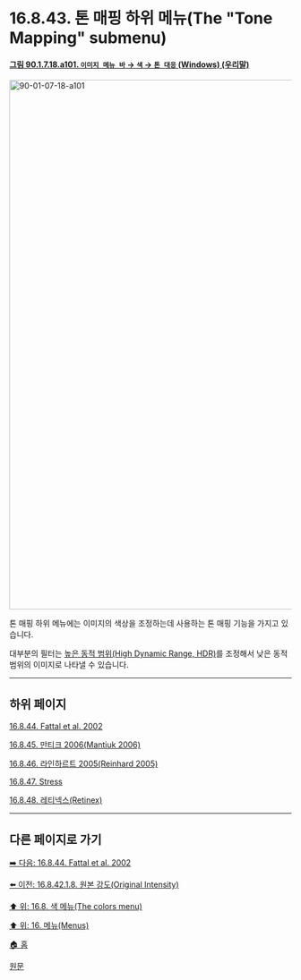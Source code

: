 # 16.8.43. 톤 매핑 하위 메뉴(The "Tone Mapping" submenu)

<a id="90-01-07-18-a101"></a>

#### [그림 90.1.7.18.a101. `이미지 메뉴 바` → `색` → `톤 대응` (Windows) (우리말)](./90-01-07-18-00-tone_mapping.md#90-01-07-18-a101)
<img width="531" height="947" alt="90-01-07-18-a101" src="https://github.com/user-attachments/assets/f8b30d34-fefb-4df1-b485-0dc5757d3988" />

톤 매핑 하위 메뉴에는 이미지의 색상을 조정하는데 사용하는 톤 매핑 기능을 가지고 있습니다.

대부분의 필터는 [높은 동적 범위(High Dynamic Range, HDR)](./19-glossaryx-high_dynamic_range.md)를 조정해서 낮은 동적 범위의 이미지로 나타낼 수 있습니다.

***

## 하위 페이지

[16.8.44. Fattal et al. 2002](./16-08-44-00-fattal_et_al_2002.md)

[16.8.45. 만티크 2006(Mantiuk 2006)](./16-08-45-00-mantiuk_2006.md)

[16.8.46. 라인하르트 2005(Reinhard 2005)](./16-08-46-reinhard_2005.md)

[16.8.47. Stress](./16-08-47-stress.md)

[16.8.48. 레티넥스(Retinex)](./16-08-48-retinex.md)

***

## 다른 페이지로 가기

[➡️ 다음: 16.8.44. Fattal et al. 2002](./16-08-44-00-fattal_et_al_2002.md)

[⬅️ 이전: 16.8.42.1.8. 원본 강도(Original Intensity)](./16-08-42-01-08-original_intensity.md)

[⬆️ 위: 16.8. 색 메뉴(The colors menu)](./16-08-00-the-colors-menu.md)

[⬆️ 위: 16. 메뉴(Menus)](./16-00-menus.md)

[🏠 홈](./00-home.md)

[원문](https://docs.gimp.org/2.10/ko/gimp-colors-tone-mapping-menu.html)